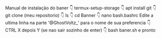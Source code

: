 Manual de instalação do baner
👇
termux-setup-storage
👇
apt install git
👇
git clone (meu repositorio)
👇
ls
👇
cd Banner
👇
nano bash.bashrc
Edite a ultima linha na parte '@GhostVoltz_'
para o nome de sua preferencia
👇
CTRL X depois Y (se nao sair sozinho de enter)
👇
bash baner.sh e pronto
